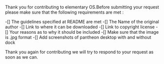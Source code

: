  Thank you for contributing to elementary OS.Before submitting your request please make sure that
 the following requirements are met :

 -[] The guidelines specified at README are met
 -[] The Name of the original author
 -[] Link to where it can be downloaded
 -[] Link to copyright license
 -[] Your reasons as to why it should be included
 -[] Make sure that the image is .jpg format
 -[] Add screenshots of pantheon desktop with and without dock

Thank you again for contributing we will try to respond to your request as soon as we can.
